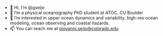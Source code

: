 - 👋 Hi, I’m @gseijo
- 👀 I’m a physical oceanography PhD student at ATOC, CU Boulder
- 🌱 I’m interested in upper ocean dynamics and variability, high-res ocean modeling, ocean observing and coastal hazards.
- 📫 You can reach me at giovanni.seijo@colorado.edu

<!---
gseijo/gseijo is a ✨ special ✨ repository because its `README.md` (this file) appears on your GitHub profile.
You can click the Preview link to take a look at your changes.
--->
